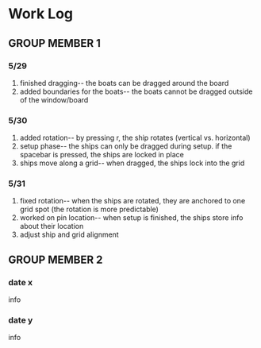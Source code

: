 # Work Log

## GROUP MEMBER 1

### 5/29

1. finished dragging-- the boats can be dragged around the board
2. added boundaries for the boats-- the boats cannot be dragged outside of the window/board

### 5/30

1. added rotation-- by pressing r, the ship rotates (vertical vs. horizontal)
2. setup phase-- the ships can only be dragged during setup. if the spacebar is pressed, the ships are locked in place
3. ships move along a grid-- when dragged, the ships lock into the grid

### 5/31
1. fixed rotation-- when the ships are rotated, they are anchored to one grid spot (the rotation is more predictable)
2. worked on pin location-- when setup is finished, the ships store info about their location
3. adjust ship and grid alignment


## GROUP MEMBER 2

### date x

info

### date y

info
